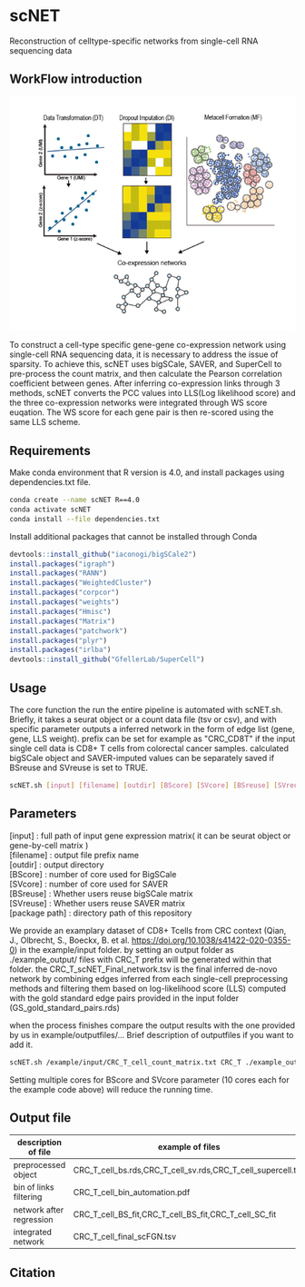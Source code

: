 # scNET

Reconstruction of celltype-specific networks from single-cell RNA sequencing data
## WorkFlow introduction
![](image/introduction.png)


To construct a cell-type specific gene-gene co-expression network using single-cell RNA sequencing data, it is necessary to address the issue of sparsity. To achieve this, scNET uses bigSCale, SAVER, and SuperCell to pre-process the count matrix, and then calculate the Pearson correlation coefficient between genes. After inferring co-expression links through 3 methods, scNET converts the PCC values into LLS(Log likelihood score) and the three co-expression networks were integrated through WS score euqation. The WS score for each gene pair is then re-scored using the same LLS scheme.

## Requirements
Make conda environment that R version is 4.0, and install packages using dependencies.txt file.
```bash
conda create --name scNET R==4.0
conda activate scNET
conda install --file dependencies.txt
```
Install additional packages that cannot be installed through Conda
```R
devtools::install_github("iaconogi/bigSCale2")
install.packages("igraph")
install.packages("RANN")
install.packages("WeightedCluster")
install.packages("corpcor")
install.packages("weights")
install.packages("Hmisc")
install.packages("Matrix")
install.packages("patchwork")
install.packages("plyr")
install.packages("irlba")
devtools::install_github("GfellerLab/SuperCell")
```
## Usage
The core function the run the entire pipeline is automated with scNET.sh. Briefly, it takes a seurat object or a count data file (tsv or csv), and with specific parameter outputs a inferred network in the form of edge list (gene, gene, LLS weight). prefix can be set for example as "CRC_CD8T" if the input single cell data is CD8+ T cells from colorectal cancer samples. calculated bigSCale object and SAVER-imputed values can be separately saved if BSreuse and SVreuse is set to TRUE.
```bash
scNET.sh [input] [filename] [outdir] [BScore] [SVcore] [BSreuse] [SVreuse] [package path]
```
## Parameters
[input] : full path of input gene expression matrix( it can be seurat object or gene-by-cell matrix )<br/>
[filename] : output file prefix name<br/>
[outdir] : output directory<br/>
[BScore] : number of core used for BigSCale<br/>
[SVcore] : number of core used for SAVER<br/>
[BSreuse] : Whether users reuse bigSCale matrix<br/>
[SVreuse] : Whether users reuse SAVER matrix<br/>
[package path] : directory path of this repository<br/>

We provide an examplary dataset of CD8+ Tcells from CRC context (Qian, J., Olbrecht, S., Boeckx, B. et al. https://doi.org/10.1038/s41422-020-0355-0) in the example/input folder. by setting an output folder as ./example_output/ files with CRC_T prefix will be generated within that folder. the CRC_T_scNET_Final_network.tsv is the final inferred de-novo network by combining edges inferred from each single-cell preprocessing methods and filtering them based on log-likelihood score (LLS) computed with the gold standard edge pairs provided in the input folder (GS_gold_standard_pairs.rds)

when the process finishes compare the output results with the one provided by us in example/outputfiles/...
Brief description of outputfiles if you want to add it.

```bash
scNET.sh /example/input/CRC_T_cell_count_matrix.txt CRC_T ./example_output/ 10 10 F F /scNET/
```
Setting multiple cores for BScore and SVcore parameter (10 cores each for the example code above) will reduce the running time.
## Output file
description of file | example of files|
---|---|
preprocessed object|CRC_T_cell_bs.rds,CRC_T_cell_sv.rds,CRC_T_cell_supercell.tsv|
bin of links filtering|CRC_T_cell_bin_automation.pdf|
network after regression|CRC_T_cell_BS_fit,CRC_T_cell_BS_fit,CRC_T_cell_SC_fit|
integrated network|CRC_T_cell_final_scFGN.tsv|


## Citation
